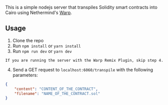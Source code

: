 This is a simple nodejs server that transpiles Solidity smart contracts into Cairo using Nethermind's [Warp](https://github.com/NethermindEth/warp). 

## Usage

1. Clone the repo
2. Run `npm install` or `yarn install`
3. Run `npm run dev` or `yarn dev`

```
If you are running the server with the Warp Remix Plugin, skip step 4.
```

4. Send a GET request to `localhost:6060/transpile` with the following parameters:

```json
{
    "content": "CONTENT_OF_THE_CONTRACT",
    "filename": "NAME_OF_THE_CONTRACT.sol"
}
```


